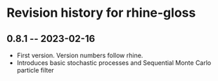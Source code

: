 # Revision history for rhine-gloss

## 0.8.1 -- 2023-02-16

* First version. Version numbers follow rhine.
* Introduces basic stochastic processes and Sequential Monte Carlo particle filter

